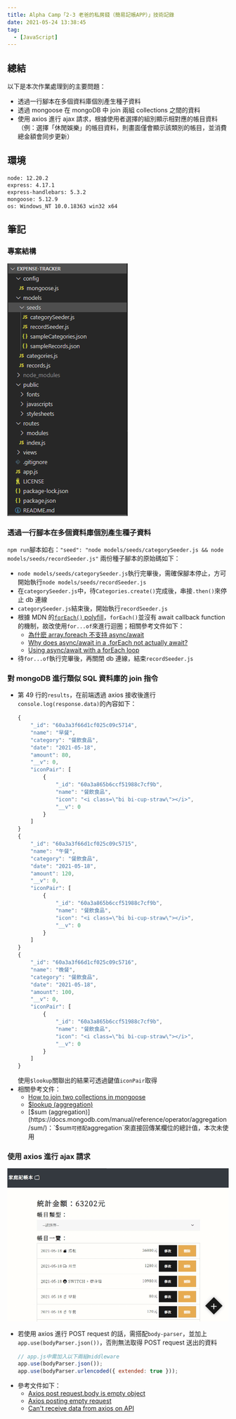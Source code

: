 ```yaml
---
title: Alpha Camp「2-3 老爸的私房錢（簡易記帳APP）」技術記錄
date: 2021-05-24 13:38:45
tag:
  - [JavaScript]
---
```


## 總結

以下是本次作業處理到的主要問題：

- 透過一行腳本在多個資料庫個別產生種子資料
- 透過 mongoose 在 mongoDB 中 join 兩組 collections 之間的資料
- 使用 axios 進行 ajax 請求，根據使用者選擇的組別顯示相對應的帳目資料（例：選擇「休閒娛樂」的帳目資料，則畫面僅會顯示該類別的帳目，並消費總金額會同步更新）

## 環境

```
node: 12.20.2
express: 4.17.1
express-handlebars: 5.3.2
mongoose: 5.12.9
os: Windows_NT 10.0.18363 win32 x64
```

## 筆記

### 專案結構

![本次專案的完整結構圖](/2021/mongoose-note/structure.png)

### 透過一行腳本在多個資料庫個別產生種子資料

`npm run`腳本如右：`"seed": "node models/seeds/categorySeeder.js && node models/seeds/recordSeeder.js"`
兩份種子腳本的原始碼如下：

<script src="https://gist.github.com/tzynwang/1ff4db97c6defc36b0a2517f13066353.js"></script>

<script src="https://gist.github.com/tzynwang/24a97dfb59507d16988598e5766380ec.js"></script>

- `node models/seeds/categorySeeder.js`執行完畢後，需確保腳本停止，方可開始執行`node models/seeds/recordSeeder.js`
- 在`categorySeeder.js`中，待`Categories.create()`完成後，串接`.then()`來停止 db 連線
- `categorySeeder.js`結束後，開始執行`recordSeeder.js`
- 根據 MDN 的[`forEach()` polyfill](https://developer.mozilla.org/en-US/docs/Web/JavaScript/Reference/Global_Objects/Array/forEach#polyfill)，`forEach()`並沒有 await callback function 的機制，故改使用`for...of`來進行迴圈；相關參考文件如下：
  - [為什麽 array.foreach 不支持 async/await](https://www.itread01.com/content/1553973607.html)
  - [Why does async/await in a .forEach not actually await?](https://www.coreycleary.me/why-does-async-await-in-a-foreach-not-actually-await)
  - [Using async/await with a forEach loop](https://stackoverflow.com/questions/37576685/using-async-await-with-a-foreach-loop)
- 待`for...of`執行完畢後，再關閉 db 連線，結束`recordSeeder.js`

### 對 mongoDB 進行類似 SQL 資料庫的 join 指令

<script src="https://gist.github.com/tzynwang/623afbb2e2537e196f5c08897f674a94.js"></script>

- 第 49 行的`results`，在前端透過 axios 接收後進行`console.log(response.data)`的內容如下：
  ```js
  {
      "_id": "60a3a3f66d1cf025c09c5714",
      "name": "早餐",
      "category": "餐飲食品",
      "date": "2021-05-18",
      "amount": 80,
      "__v": 0,
      "iconPair": [
          {
              "_id": "60a3a865b6ccf51988c7cf9b",
              "name": "餐飲食品",
              "icon": "<i class=\"bi bi-cup-straw\"></i>",
              "__v": 0
          }
      ]
  }
  {
      "_id": "60a3a3f66d1cf025c09c5715",
      "name": "午餐",
      "category": "餐飲食品",
      "date": "2021-05-18",
      "amount": 120,
      "__v": 0,
      "iconPair": [
          {
              "_id": "60a3a865b6ccf51988c7cf9b",
              "name": "餐飲食品",
              "icon": "<i class=\"bi bi-cup-straw\"></i>",
              "__v": 0
          }
      ]
  }
  {
      "_id": "60a3a3f66d1cf025c09c5716",
      "name": "晚餐",
      "category": "餐飲食品",
      "date": "2021-05-18",
      "amount": 100,
      "__v": 0,
      "iconPair": [
          {
              "_id": "60a3a865b6ccf51988c7cf9b",
              "name": "餐飲食品",
              "icon": "<i class=\"bi bi-cup-straw\"></i>",
              "__v": 0
          }
      ]
  }
  ```
  使用`$lookup`關聯出的結果可透過鍵值`iconPair`取得
- 相關參考文件：
  - [How to join two collections in mongoose](https://stackoverflow.com/questions/36805784/how-to-join-two-collections-in-mongoose)
  - [$lookup (aggregation)](https://docs.mongodb.com/manual/reference/operator/aggregation/lookup/)
  - [$sum (aggregation)](https://docs.mongodb.com/manual/reference/operator/aggregation/sum/)：`$sum`可搭配`aggregation`來直接回傳某欄位的總計值，本次未使用

### 使用 axios 進行 ajax 請求

![使用 ajax 來請求特定帳目群組的資料](/2021/mongoose-note/demo.gif)

<script src="https://gist.github.com/tzynwang/5bcb2c3c5e5868bad34b8549277e4878.js"></script>

- 若使用 axios 進行 POST request 的話，需搭配`body-parser`，並加上`app.use(bodyParser.json())`，否則無法取得 POST request 送出的資料
  ```js
  // app.js中需加入以下兩組middleware
  app.use(bodyParser.json());
  app.use(bodyParser.urlencoded({ extended: true }));
  ```
- 參考文件如下：
  - [Axios post request.body is empty object](https://stackoverflow.com/questions/40859299/axios-post-request-body-is-empty-object)
  - [Axios posting empty request](https://stackoverflow.com/questions/51143730/axios-posting-empty-request)
  - [Can't receive data from axios on API](https://stackoverflow.com/questions/55593431/cant-receive-data-from-axios-on-api)
